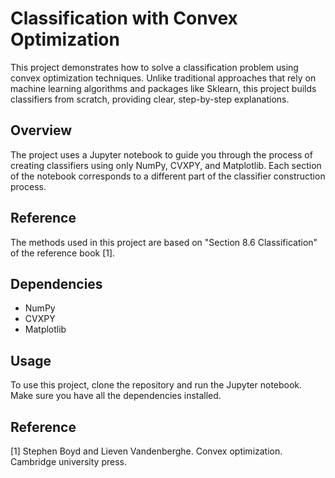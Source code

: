 # Classification with Convex Optimization

This project demonstrates how to solve a classification problem using convex optimization techniques. Unlike traditional approaches that rely on machine learning algorithms and packages like Sklearn, this project builds classifiers from scratch, providing clear, step-by-step explanations.

## Overview

The project uses a Jupyter notebook to guide you through the process of creating classifiers using only NumPy, CVXPY, and Matplotlib. Each section of the notebook corresponds to a different part of the classifier construction process.

## Reference

The methods used in this project are based on "Section 8.6 Classification" of the reference book [1].

## Dependencies

- NumPy
- CVXPY
- Matplotlib

## Usage

To use this project, clone the repository and run the Jupyter notebook. Make sure you have all the dependencies installed.

## Reference
$[1]$ Stephen Boyd and Lieven Vandenberghe. Convex optimization. Cambridge university press.
